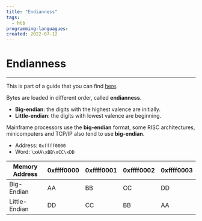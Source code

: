 ```yaml
---
title: "Endianness"
tags:
  - htb
programming-languagues:
created: 2022-07-12
---
```

# Endianness
---
This is part of a guide that you can find [here](notes/general/htb-stack-based-overflow-linux.md).

Bytes are loaded in different order, called **endianness**.

- **Big-endian**: the digits with the highest valence are initially.
- **Little-endian**: the digits with lowest valence are beginning.

Mainframe processors use the **big-endian** format, some RISC architectures, minicomputers and TCP/IP also tend to use **big-endian**.

-   Address: `0xffff0000`
-   Word: `\xAA\xBB\xCC\xDD`

| **Memory Address** | **0xffff0000** | **0xffff0001** | **0xffff0002** | **0xffff0003** |
| --- | --- | --- | --- | --- |
| Big-Endian | AA | BB | CC | DD |
| Little-Endian | DD | CC | BB | AA |